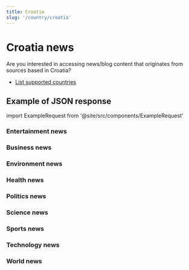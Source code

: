 ```yaml
---
title: Croatia
slug: '/country/croatia'
---
```


# Croatia news

Are you interested in accessing news/blog content that originates from sources based in Croatia?

- [List supported countries](/get-articles/countries)

## Example of JSON response

import ExampleRequest from '@site/src/components/ExampleRequest'

### Entertainment news
<ExampleRequest url="https://api.apitube.io/v1/news/articles?limit=2&category=news/Arts_and_Entertainment&country=hr"></ExampleRequest>

### Business news
<ExampleRequest url="https://api.apitube.io/v1/news/articles?limit=2&category=news/Business&country=hr"></ExampleRequest>

### Environment news
<ExampleRequest url="https://api.apitube.io/v1/news/articles?limit=2&category=news/Environment&country=hr"></ExampleRequest>

### Health news
<ExampleRequest url="https://api.apitube.io/v1/news/articles?limit=2&category=news/Health&country=hr"></ExampleRequest>

### Politics news
<ExampleRequest url="https://api.apitube.io/v1/news/articles?limit=2&category=news/Politics&country=hr"></ExampleRequest>

### Science news
<ExampleRequest url="https://api.apitube.io/v1/news/articles?limit=2&category=news/Science&country=hr"></ExampleRequest>

### Sports news
<ExampleRequest url="https://api.apitube.io/v1/news/articles?limit=2&category=news/Sports&country=hr"></ExampleRequest>

### Technology news
<ExampleRequest url="https://api.apitube.io/v1/news/articles?limit=2&category=news/Technology&country=hr"></ExampleRequest>

### World news
<ExampleRequest url="https://api.apitube.io/v1/news/articles?limit=2&category=news/World&country=hr"></ExampleRequest>
